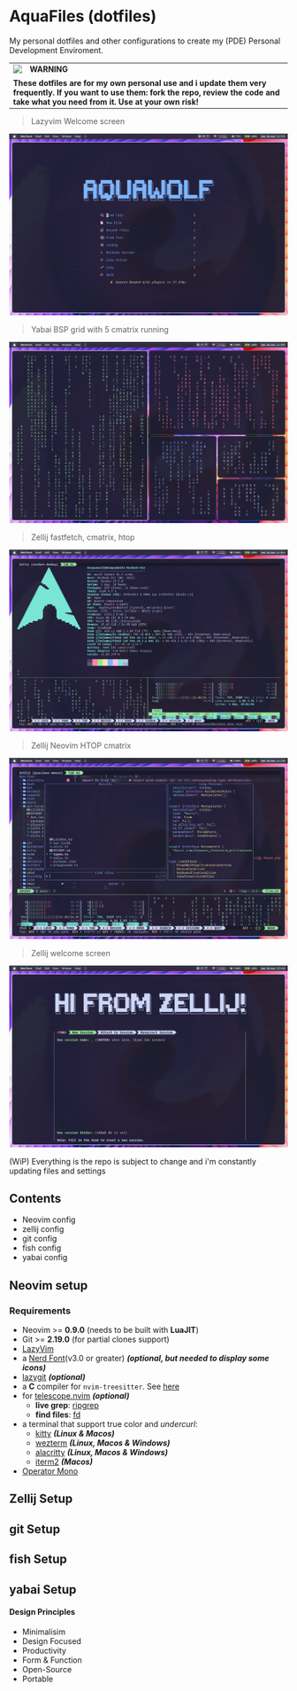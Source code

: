 # AquaFiles (dotfiles)

My personal dotfiles and other configurations to create my (PDE) Personal Development Enviroment.

<table>
  <tr>
    <td>
      <img src="https://github.com/images/icons/emoji/unicode/26a0.png" alt="warning" style="float: left; margin-right: 10px; width: 20px; height: 20px;">
      <b>WARNING</b>
    </td>
  </tr>
  <tr>
    <td colspan="2">
      <b>These dotfiles are for my own personal use and i update them very frequently. If you want to use them: fork the repo, review the code and take what you need from it. Use at your own risk!
      </b>
    </td>
  </tr>
</table>

> Lazyvim Welcome screen

![lazyvim welcome screen](./assets/lazyvim-welcome-aquawolf.jpg)

> Yabai BSP grid with 5 cmatrix running

![yabai demo with cmatrix 5 grid](./assets/yabai-demo-cmatrix-5-grid.jpg)

> Zellij fastfetch, cmatrix, htop

![zellij-in-action](./assets/zellij-in-action.jpg)

> Zellij Neovim HTOP cmatrix

![zellij-neovim-htop-cmatrix](./assets/zellij-neovim-htop-cmatrix.jpg)

> Zellij welcome screen

![zellij-welcome-screen](./assets/zellij-welcome-screen.jpg)

(WiP) Everything is the repo is subject to change and i'm constantly updating files and settings

## Contents

- Neovim config
- zellij config
- git config
- fish config
- yabai config

## Neovim setup

### Requirements

- Neovim >= **0.9.0** (needs to be built with **LuaJIT**)
- Git >= **2.19.0** (for partial clones support)
- [LazyVim](https://www.lazyvim.org/)
- a [Nerd Font](https://www.nerdfonts.com/)(v3.0 or greater) **_(optional, but needed to display some icons)_**
- [lazygit](https://github.com/jesseduffield/lazygit) **_(optional)_**
- a **C** compiler for `nvim-treesitter`. See [here](https://github.com/nvim-treesitter/nvim-treesitter#requirements)
- for [telescope.nvim](https://github.com/nvim-telescope/telescope.nvim) **_(optional)_**
  - **live grep**: [ripgrep](https://github.com/BurntSushi/ripgrep)
  - **find files**: [fd](https://github.com/sharkdp/fd)
- a terminal that support true color and *undercurl*:
  - [kitty](https://github.com/kovidgoyal/kitty) **_(Linux & Macos)_**
  - [wezterm](https://github.com/wez/wezterm) **_(Linux, Macos & Windows)_**
  - [alacritty](https://github.com/alacritty/alacritty) **_(Linux, Macos & Windows)_**
  - [iterm2](https://iterm2.com/) **_(Macos)_**
- [Operator Mono](https://github.com/craftzdog/solarized-osaka.nvim)

## Zellij Setup

## git Setup

## fish Setup

## yabai Setup

#### Design Principles

- Minimalisim
- Design Focused
- Productivity
- Form & Function
- Open-Source
- Portable
